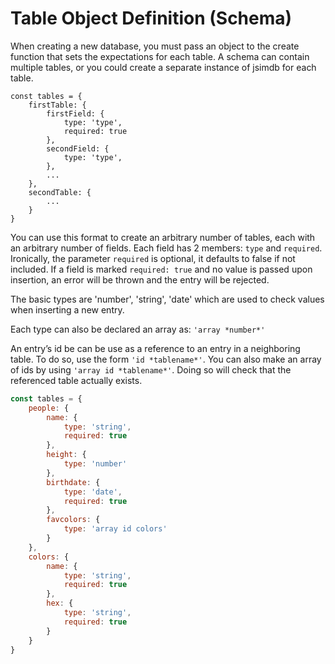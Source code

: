 # Table Object Definition (Schema)

When creating a new database, you must pass an object to the create function that sets the expectations for each table.
A schema can contain multiple tables, or you could create a separate instance of jsimdb for each table.

```
const tables = {
    firstTable: {
        firstField: {
            type: 'type',
            required: true
        },
        secondField: {
            type: 'type',
        },
        ...
    },
    secondTable: {
        ...
    }
}
```

You can use this format to create an arbitrary number of tables, each with an arbitrary number of fields.
Each field has 2 members: `type` and `required`. Ironically, the parameter `required` is optional, it defaults to false if not included. If a field is marked `required: true` and no value is passed upon insertion, an error will be thrown and the entry will be rejected.

The basic types are 'number', 'string', 'date' which are used to check values when inserting a new entry.

Each type can also be declared an array as: `'array *number*'`

An entry’s id be can be use as a reference to an entry in a neighboring table. To do so, use the form `'id *tablename*'`. You can also make an array of ids by using `'array id *tablename*'`. Doing so will check that the referenced table actually exists.


```javascript
const tables = {
    people: {
        name: {
            type: 'string',
            required: true
        },
        height: {
            type: 'number'
        },
        birthdate: {
            type: 'date',
            required: true
        },
        favcolors: {
            type: 'array id colors'
        }
    },
    colors: {
        name: {
            type: 'string',
            required: true
        },
        hex: {
            type: 'string',
            required: true
        }
    }
}
```
